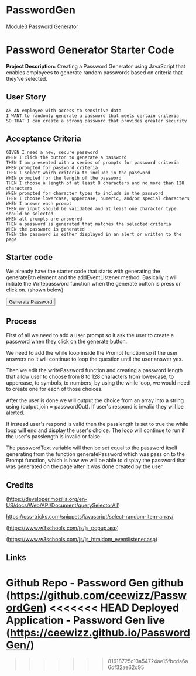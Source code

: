 # PasswordGen
Module3 Password Generator



# Password Generator Starter Code
**Project Description:** 
  Creating a Password Generator using JavaScript that enables employees to generate random passwords based on criteria that they’ve selected.

## User Story

```
AS AN employee with access to sensitive data
I WANT to randomly generate a password that meets certain criteria
SO THAT I can create a strong password that provides greater security
```

## Acceptance Criteria

```
GIVEN I need a new, secure password
WHEN I click the button to generate a password
THEN I am presented with a series of prompts for password criteria
WHEN prompted for password criteria
THEN I select which criteria to include in the password
WHEN prompted for the length of the password
THEN I choose a length of at least 8 characters and no more than 128 characters
WHEN prompted for character types to include in the password
THEN I choose lowercase, uppercase, numeric, and/or special characters
WHEN I answer each prompt
THEN my input should be validated and at least one character type should be selected
WHEN all prompts are answered
THEN a password is generated that matches the selected criteria
WHEN the password is generated
THEN the password is either displayed in an alert or written to the page
```

## Starter code
We already have the starter code that starts with generating the generateBtn element and the addEventListener method. Basically it will initiate the Writepassword function when the generate button is press or click on. (shown below) 

<div class="card-footer">
          <button id="generate" class="btn">Generate Password</button>


## Process
First of all we need to add a user prompt so it ask the user to create a password when they click on the generate button. 

We need to add the while loop inside the Prompt function so if the user answers no it will continue to loop the question until the user answer yes. 

Then we edit the writePassword function and creating a password length that allow user to choose from 8 to 128 characters from lowercase, to uppercase, to symbols, to numbers, by using the while loop, we would need to create one for each of those choices.  

After the user is done we will output the choice from an array into a string using (output.join = passwordOut).  If user's respond is invalid they will be alerted.  

If instead user's respond is valid then the passlength is set to true the while loop will end and display the user's choice. The loop will continue to run if the user's passlength is invalid or false. 

The passwordText variable will then be set equal to the password itself generating from the function generatePassword which was pass on to the Prompt function, which is how we will be able to display the password that was generated on the page after it was done created by the user.


## Credits
(https://developer.mozilla.org/en-US/docs/Web/API/Document/querySelectorAll)

https://css-tricks.com/snippets/javascript/select-random-item-array/ 

(https://www.w3schools.com/js/js_popup.asp)

(https://www.w3schools.com/js/js_htmldom_eventlistener.asp)




## Links

Github Repo - Password Gen github (https://github.com/ceewizz/PasswordGen)
<<<<<<< HEAD
Deployed Application - Password Gen live (https://ceewizz.github.io/PasswordGen/)
=======
>>>>>>> 81618725c13a54724ae15fbcda6a6df32ae62d95
